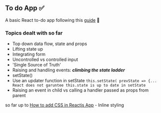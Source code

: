To do App ✅
---
A basic React to-do app following this [guide](https://ibaslogic.com/react-tutorial-for-beginners/#thinking-in-react-component) 🙂

### Topics dealt with so far
- Top down data flow, state and props
- Lifting state up
- Integrating form
- Uncontrolled vs controlled input
- 'Single Source of Truth'
- Raising and handling events: ***climbing the state ladder***
- setState()
- Use an updater function in setState
  `this.setState( prevState => {... React does not garuntee this.state is up to date in setState`
- Raising an event in child vs calling a handler passed as props from parent

so far up to [How to add CSS in Reactjs App](https://ibaslogic.com/css-in-reactjs-app/) - Inline styling
